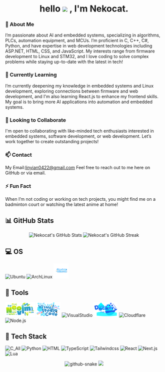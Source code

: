 <h1 align="center">hello  <img src = "https://raw.githubusercontent.com/MartinHeinz/MartinHeinz/master/wave.gif" width = 30px> , I'm Nekocat.</h1>

### 👀 About Me
I’m passionate about AI and embedded systems, specializing in algorithms, PLCs, automation equipment, and MCUs. I’m proficient in C, C++, C#, Python, and have expertise in web development technologies including ASP.NET, HTML, CSS, and JavaScript. My interests range from firmware development to Linux and STM32, and I love coding to solve complex problems while staying up-to-date with the latest in tech!

### 🌱 Currently Learning
I’m currently deepening my knowledge in embedded systems and Linux development, exploring connections between firmware and web development, and I'm also learning React.js to enhance my frontend skills. My goal is to bring more AI applications into automation and embedded systems.

### 💞️ Looking to Collaborate
I'm open to collaborating with like-minded tech enthusiasts interested in embedded systems, software development, or web development. Let’s work together to create outstanding projects!

### 📫 Contact
My Email:linyian0422@gmail.com
Feel free to reach out to me here on GitHub or via email.

### ⚡ Fun Fact
When I’m not coding or working on tech projects, you might find me on a badminton court or watching the latest anime at home!

## 📊 GitHub Stats

<div align="center">
  <img src="https://github-readme-stats.vercel.app/api?username=Catneko-0422&show_icons=true&theme=tokyonight&hide_border=true&bg_color=0D1117" width="48%" alt="Nekocat's GitHub Stats"/>
  <img src="https://github-readme-streak-stats.herokuapp.com/?user=Catneko-0422&theme=tokyonight&hide_border=true&background=0D1117" width="48%" alt="Nekocat's GitHub Streak"/>
</div>

## 💻 OS
<p>
  <img height="48" alt="Ubuntu" src="https://raw.githubusercontent.com/Ender-Wiggin2019/ServiceLogos/main/Ubuntu/Ubuntu.png">
  <img height="48" alt="ArchLinux" src="https://raw.githubusercontent.com/Ender-Wiggin2019/ServiceLogos/main/ArchLinux/ArchLinux.png">
  <img height="48" alt="Windows" src="https://raw.githubusercontent.com//Shiroiame-Kusu/ProgrammingVTuberLogos-Windows/main/Windows/WindowsLogoShadow.png">
</p>

## 🔨 Tools
<p>
  <img height="48" alt="Neovim" src="https://raw.githubusercontent.com/Aikoyori/ProgrammingVTuberLogos/main/Neovim/NeovimLogo.png">
  <img height="48" alt="VSCode" src="https://raw.githubusercontent.com/Aikoyori/ProgrammingVTuberLogos/main/VSCode/VSCode.png">
  <img height="48" alt="VisualStudio" src="https://vtuber-style-logos.vercel.app/DownloadedLogos/VisualStudio/VisualStudioLogo.png">
  <img height="48" alt="Docker" src="https://raw.githubusercontent.com/Aikoyori/ProgrammingVTuberLogos/main/Docker/DockerLogo.png">
  <img height="48" alt="Cloudflare" src="https://raw.githubusercontent.com/Ender-Wiggin2019/ServiceLogos/main/Cloudflare/Cloudflare.png">
  <img height="48" alt="Node.js" src="https://raw.githubusercontent.com/Ender-Wiggin2019/ServiceLogos/main/Node.js/Node.js.png">
  
</p>

## 📝 Tech Stack
<p>
  <img height="48" alt="C_All" src="https://raw.githubusercontent.com/Ender-Wiggin2019/ServiceLogos/main/C%2CC%23%2CC%2B%2B/All.png">
  <img height="48" alt="Python" src="https://raw.githubusercontent.com/Ender-Wiggin2019/ServiceLogos/main/Python/Python.png">
  <img height="48" alt="HTML" src="https://raw.githubusercontent.com/Ender-Wiggin2019/ServiceLogos/main/Html/HTML.png">
  <img height="48" alt="TypeScript" src="https://raw.githubusercontent.com/Ender-Wiggin2019/ServiceLogos/main/TypeScript/TypeScript.png">
  <img height="48" alt="Tailwindcss" src="https://raw.githubusercontent.com/Ender-Wiggin2019/ServiceLogos/main/Tailwindcss/Tailwindcss6.png">
  <img height="48" alt="React" src="https://raw.githubusercontent.com/Ender-Wiggin2019/ServiceLogos/main/React/React.png">
  <img height="48" alt="Next.js" src="https://raw.githubusercontent.com/Ender-Wiggin2019/ServiceLogos/main/Next.js/Next.js.png">
  <img height="48" alt="Lua" src="https://vtuber-style-logos.vercel.app/DownloadedLogos/Lua/Lua.png">
</p>


<div align="center">
    
</div>

<div align="center">
  <picture>
    <source media="[(prefers-color-scheme: dark)" srcset="https://raw.githubusercontent.com/Catneko-0422/Catneko-0422/output/github-snake-dark.svg" />
    <source media="(prefers-color-scheme: light)" srcset="https://raw.githubusercontent.com/Catneko-0422/Catneko-0422/output/github-snake.svg" />
    <img alt="github-snake" src="https://raw.githubusercontent.com/Catneko-0422/Catneko-0422/output/github-snake.svg" /> 
  </picture>
  <img src="https://capsule-render.vercel.app/api?type=waving&color=gradient&height=100&section=footer"/>
</div>
